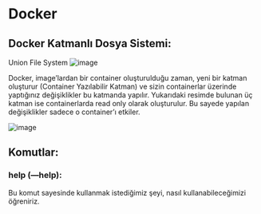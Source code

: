 # Docker

## Docker Katmanlı Dosya Sistemi:

Union File System
![image](https://github.com/user-attachments/assets/8aa23a1f-a13b-423d-aa3f-61372069ade1)

Docker, image’lardan bir container oluşturulduğu zaman, yeni bir katman oluşturur (Container Yazılabilir Katman) ve sizin containerlar üzerinde yaptığınız değişiklikler bu katmanda yapılır. Yukarıdaki resimde bulunan üç katman ise containerlarda read only olarak oluşturulur. Bu sayede yapılan değişiklikler sadece o container’ı etkiler.

![image](https://github.com/user-attachments/assets/80453d27-50d1-4c09-a9b4-723e1b1f9567)



## Komutlar:

### **help (—help):**

Bu komut sayesinde kullanmak istediğimiz şeyi, nasıl kullanabileceğimizi öğreniriz.
